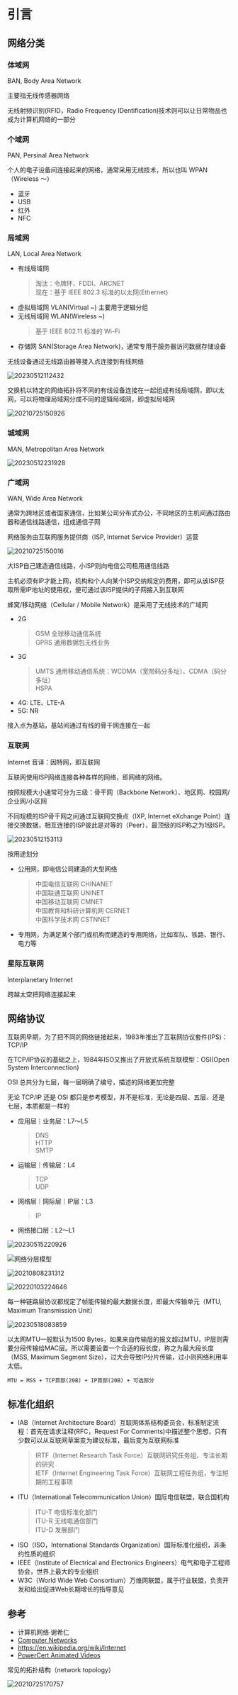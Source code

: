# 引言

## 网络分类

### 体域网

BAN, Body Area Network

主要指无线传感器网络

无线射频识别(RFID，Radio Frequency IDentification)技术则可以让日常物品也成为计算机网络的一部分

### 个域网

PAN, Persinal Area Network

个人的电子设备间连接起来的网络，通常采用无线技术，所以也叫 WPAN（Wireless ～）

- 蓝牙
- USB
- 红外
- NFC

### 局域网

LAN, Local Area Network

- 有线局域网
  > 淘汰：令牌环、FDDI、ARCNET  
  > 现在：基于 IEEE 802.3 标准的以太网(Ethernet)  
- 虚拟局域网 VLAN(Virtual ~) 主要用于逻辑分组  
- 无线局域网 WLAN(Wireless ~)
  > 基于 IEEE 802.11 标准的 Wi-Fi  
- 存储网 SAN(Storage Area Network)，通常专用于服务器访问数据存储设备

无线设备通过无线路由器等接入点连接到有线网络

![20230512112432](http://image.zuoright.com/20230512112432.png)

交换机以特定的网络拓扑将不同的有线设备连接在一起组成有线局域网，即以太网，可以将物理局域网分成不同的逻辑局域网，即虚拟局域网

![20210725150926](http://image.zuoright.com/20210725150926.png)

### 城域网

MAN, Metropolitan Area Network

![20230512231928](http://image.zuoright.com/20230512231928.png)

### 广域网

WAN, Wide Area Network

通常为跨地区或者国家通信，比如某公司分布式办公，不同地区的主机间通过路由器和通信线路通信，组成通信子网

网络服务由互联网服务提供商（ISP, Internet Service Provider）运营

![20210725150016](http://image.zuoright.com/20210725150016.png)

大ISP自己建造通信线路，小ISP则向电信公司租用通信线路

主机必须有IP才能上网，机构和个人向某个ISP交纳规定的费用，即可从该ISP获取所需IP地址的使用权，便可通过该ISP提供的子网接入到互联网

蜂窝/移动网络（Cellular / Mobile Network）是采用了无线技术的广域网

- 2G
  > GSM 全球移动通信系统  
  > GPRS 通用数据包无线业务  
- 3G
  > UMTS 通用移动通信系统：WCDMA（宽带码分多址）、CDMA（码分多址）  
  > HSPA  
- 4G: LTE、LTE-A  
- 5G: NR

接入点为基站，基站间通过有线的骨干网连接在一起

### 互联网

Internet 音译：因特网，即互联网

互联网使用ISP网络连接各种各样的网络，即网络的网络。

按照规模大小通常可分为三级：骨干网（Backbone Network）、地区网、校园网/企业网/小区网

不同规模的ISP骨干网之间通过互联网交换点（IXP, Internet eXchange Point）连接交换数据，相互连接的ISP彼此是对等的（Peer），最顶级的ISP称之为1级ISP。

![20230512153113](http://image.zuoright.com/20230512153113.png)

按用途划分

- 公用网，即电信公司建造的大型网络
  > 中国电信互联网 CHINANET  
  > 中国联通互联网 UNINET  
  > 中国移动互联网 CMNET  
  > 中国教育和科研计算机网 CERNET  
  > 中国科学技术网 CSTNNET
- 专用网，为满足某个部门或机构而建造的专用网络，比如军队、铁路、银行、电力等

### 星际互联网

Interplanetary Internet

跨越太空把网络连接起来

## 网络协议

互联网早期，为了把不同的网络链接起来，1983年推出了互联网协议套件(IPS)：TCP/IP

在TCP/IP协议的基础之上，1984年ISO又推出了开放式系统互联模型：OSI(Open System Interconnection)

OSI 总共分为七层，每一层明确了编号，描述的网络更加完整

无论 TCP/IP 还是 OSI 都只是参考模型，并不是标准，无论是四层、五层、还是七层，本质都是一样的

- 应用层｜业务层：L7～L5
  > DNS  
  > HTTP  
  > SMTP
- 运输层｜传输层：L4
  > TCP  
  > UDP
- 网络层｜网际层｜IP层：L3
  > IP
- 网络接口层：L2～L1

![20230515220926](http://image.zuoright.com/20230515220926.png)

![网络分层模型](http://image.zuoright.com/网络分层模型.png)

![20210808231312](http://image.zuoright.com/20210808231312.png)

![20220103224646](http://image.zuoright.com/20220103224646.png)

每一种链路层协议都规定了帧能传输的最大数据长度，即最大传输单元（MTU, Maximum Transmission Unit）

![20230518083859](http://image.zuoright.com/20230518083859.png)

以太网MTU一般默认为1500 Bytes，如果来自传输层的报文超过MTU，IP层则需要分段传输给MAC层。所以需要设置一个合适的段长度，称之为最大段长度（MSS, Maximum Segment Size），过大会导致IP分片传输，过小则网络利用率太低。

`MTU = MSS + TCP首部(20B) + IP首部(20B) + 可选部分`

## 标准化组织

- IAB（Internet Architecture Board）互联网体系结构委员会，标准制定流程：首先在请求注释(RFC，Request For Comments)中描述整个思想，只有少数可以从互联网草案变为建议标准，最后变为互联网标准
  > IRTF（Internet Research Task Force）互联网研究任务组，专注长期的研究  
  > IETF（Internet Engineering Task Force）互联网工程任务组，专注短期的工程事项  
- ITU（International Telecommunication Union）国际电信联盟，联合国机构
  > ITU-T 电信标准化部门  
  > ITU-R 无线电通信部门  
  > ITU-D 发展部门  
- ISO（ISO，International Standards Organization）国际标准化组织，非条约性质的组织
- IEEE（Institute of Electrical and Electronics Engineers）电气和电子工程师协会，世界上最大的专业组织
- W3C（World Wide Web Consortium）万维网联盟，属于行业联盟，负责开发和给出促进Web长期增长的指导意见

## 参考

- 计算机网络·谢希仁
- [Computer Networks](https://book.douban.com/subject/1229951/)
- <https://en.wikipedia.org/wiki/Internet>
- [PowerCert Animated Videos](https://www.youtube.com/c/PowerCertAnimatedVideos/featured)

常见的拓扑结构（network topology）

![20210725170757](http://image.zuoright.com/20210725170757.png)
